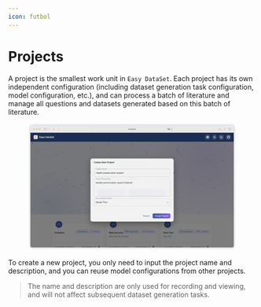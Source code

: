 ```yaml
---
icon: futbol
---
```


# Projects

A project is the smallest work unit in `Easy DataSet`. Each project has its own independent configuration (including dataset generation task configuration, model configuration, etc.), and can process a batch of literature and manage all questions and datasets generated based on this batch of literature.

<figure><img src="../../.gitbook/assets/image (56).png" alt=""><figcaption></figcaption></figure>

To create a new project, you only need to input the project name and description, and you can reuse model configurations from other projects.

> The name and description are only used for recording and viewing, and will not affect subsequent dataset generation tasks.
